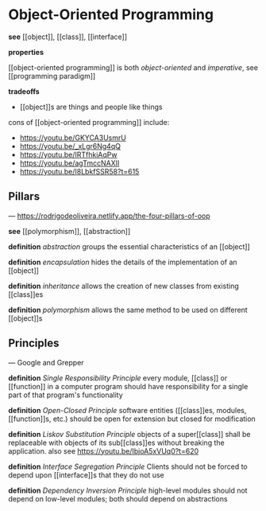 # Object-Oriented Programming

**see** [[object]], [[class]], [[interface]]

**properties**

[[object-oriented programming]] is both _object-oriented_ and _imperative_, see [[programming paradigm]]

**tradeoffs**

- [[object]]s are things and people like things

cons of [[object-oriented programming]] include:

- <https://youtu.be/GKYCA3UsmrU>
- <https://youtu.be/_xLgr6Ng4qQ>
- <https://youtu.be/IRTfhkiAqPw>
- <https://youtu.be/agTmccNAXlI>
- <https://youtu.be/I8LbkfSSR58?t=615>

## Pillars

&mdash; <https://rodrigodeoliveira.netlify.app/the-four-pillars-of-oop>

**see** [[polymorphism]], [[abstraction]]

**definition** _abstraction_ groups the essential characteristics of an [[object]]

**definition** _encapsulation_ hides the details of the implementation of an [[object]]

**definition** _inheritance_ allows the creation of new classes from existing [[class]]es

**definition** _polymorphism_ allows the same method to be used on different [[object]]s

## Principles

&mdash; Google and Grepper

**definition** _Single Responsibility Principle_ every module, [[class]] or [[function]] in a computer program should have responsibility for a single part of that program's functionality

**definition** _Open-Closed Principle_ software entities ([[class]]es, modules, [[function]]s, etc.) should be open for extension but closed for modification

**definition** _Liskov Substitution Principle_ objects of a super[[class]] shall be replaceable with objects of its sub[[class]]es without breaking the application. also see <https://youtu.be/IbjoA5xVUq0?t=620>

**definition** _Interface Segregation Principle_ Clients should not be forced to depend upon [[interface]]s that they do not use

**definition** _Dependency Inversion Principle_ high-level modules should not depend on low-level modules; both should depend on abstractions
